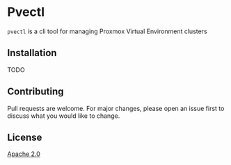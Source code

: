 # Pvectl

`pvectl` is a cli tool for managing Proxmox Virtual Environment clusters

## Installation
TODO

## Contributing
Pull requests are welcome. For major changes, please open an issue first
to discuss what you would like to change.

## License
[Apache 2.0](https://choosealicense.com/licenses/apache-2.0/)
